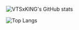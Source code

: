 ![VTSxKING's GitHub stats](https://github-readme-stats.vercel.app/api?username=vtsxking&count_private=true&theme=dark)

![Top Langs](https://github-readme-stats.vercel.app/api/top-langs/?username=vtsxking&count_private=true&theme=dark)
